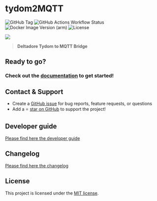 # tydom2MQTT


![GitHub Tag](https://img.shields.io/github/v/tag/quentin8/tydom2mqtt?style=for-the-badge&color=green)
![GitHub Actions Workflow Status](https://img.shields.io/github/actions/workflow/status/quentin8/tydom2mqtt/docker-image.yml)
![Docker Image Version (arm)](https://img.shields.io/docker/v/quentin8/tydom2mqtt?arch=arm)
![License](https://img.shields.io/github/license/quentin8/tydom2mqtt)

![](docs/tydom2mqtt_logo_250.png)

> **Deltadore Tydom to MQTT Bridge**

## Ready to go?
### Check out the [documentation](https://fmartinou.github.io/tydom2mqtt/) to get started!

## Contact & Support

- Create a [GitHub issue](https://github.com/fmartinou/tydom2mqtt/issues) for bug reports, feature requests, or questions
- Add a ⭐️ [star on GitHub](https://github.com/fmartinou/tydom2mqtt) to support the project!

## Developer guide
[Please find here the developer guide](DEV.md)

## Changelog
[Please find here the changelog](docs/changelog/README.md)

## License

This project is licensed under the [MIT license](https://github.com/fmartinou/tydom2mqtt/blob/master/LICENSE).
